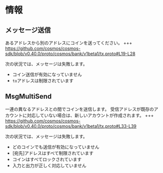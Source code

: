# 情報

## メッセージ送信

あるアドレスから別のアドレスにコインを送ってください。
+++ https://github.com/cosmos/cosmos-sdk/blob/v0.40.0/proto/cosmos/bank/v1beta1/tx.proto#L19-L28

次の状況では、メッセージは失敗します。

- コイン送信が有効になっていません
- `to`アドレスは制限されています

## MsgMultiSend

一連の異なるアドレスとの間でコインを送信します。 受信アドレスが既存のアカウントに対応していない場合は、新しいアカウントが作成されます。
+++ https://github.com/cosmos/cosmos-sdk/blob/v0.40.0/proto/cosmos/bank/v1beta1/tx.proto#L33-L39

次の状況では、メッセージは失敗します。

- どのコインでも送信が有効になっていません
- [宛先]アドレスはすべて制限されています
- コインはすべてロックされています
- 入力と出力が正しく対応していません